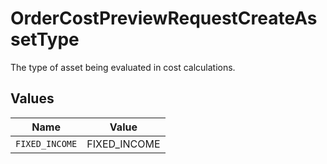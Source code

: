 # OrderCostPreviewRequestCreateAssetType

The type of asset being evaluated in cost calculations.


## Values

| Name           | Value          |
| -------------- | -------------- |
| `FIXED_INCOME` | FIXED_INCOME   |